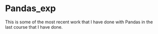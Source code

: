 # Pandas_exp

This is some of the most recent work that I have done with Pandas in the last course that I have done.
